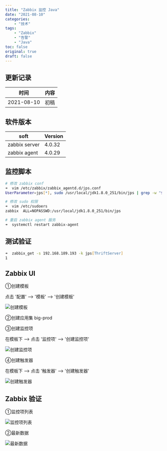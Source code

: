```yaml
---
title: "Zabbix 监控 Java"
date: "2021-08-10"
categories:
    - "技术"
tags:
    - "Zabbix"
    - "告警"
    - "Java"
toc: false
original: true
draft: false
---
```


## 更新记录

| 时间       | 内容 |
| ---------- | ---- |
| 2021-08-10 | 初稿 |

## 软件版本

| soft          | Version |
| ------------- | ------- |
| zabbix server | 4.0.32  |
| zabbix agent  | 4.0.29  |

## 监控脚本

``` zsh
# 修改 zabbix conf
➜  vim /etc/zabbix/zabbix_agentd.d/jps.conf
UserParameter=jps[*], sudo /usr/local/jdk1.8.0_251/bin/jps | grep -w "$1" | wc -l

# 修改 sudo 权限
➜  vim /etc/sudoers
zabbix  ALL=NOPASSWD:/usr/local/jdk1.8.0_251/bin/jps

# 重启 zabbix agent 服务
➜  systemctl restart zabbix-agent
```

## 测试验证

``` zsh
➜  zabbix_get -s 192.168.189.193 -k jps[ThriftServer]
1
```

## Zabbix UI

①创建模板

点击 '配置' --> '模板' --> '创建模板'

![创建模板](https://cdn.jsdelivr.net/gh/miaocunfa/imghosting/img/zabbix_py_20210806_05.jpg)

②创建应用集 big-prod

③创建监控项

在模板下 --> 点击 '监控项' --> '创建监控项'

![创建监控项](https://cdn.jsdelivr.net/gh/miaocunfa/imghosting/img/zbx_jps_20210810_01.jpg)

④创建触发器

在模板下 --> 点击 '触发器' --> '创建触发器'

![创建触发器](https://cdn.jsdelivr.net/gh/miaocunfa/imghosting/img/zbx_jps_20210810_02.jpg)

## Zabbix 验证

①监控项列表

![监控项列表](https://cdn.jsdelivr.net/gh/miaocunfa/imghosting/img/zbx_jps_20210810_03.jpg)

②最新数据

![最新数据](https://cdn.jsdelivr.net/gh/miaocunfa/imghosting/img/zbx_jps_20210810_04.jpg)